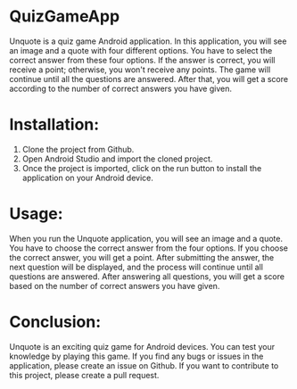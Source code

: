 # QuizGameApp
 
Unquote is a quiz game Android application. In this application, you will see an image and a quote with four different options. You have to select the correct answer from these four options. If the answer is correct, you will receive a point; otherwise, you won't receive any points. The game will continue until all the questions are answered. After that, you will get a score according to the number of correct answers you have given.

# Installation:

1. Clone the project from Github.
2. Open Android Studio and import the cloned project.
3. Once the project is imported, click on the run button to install the application on your Android device.

# Usage:

When you run the Unquote application, you will see an image and a quote. You have to choose the correct answer from the four options. If you choose the correct answer, you will get a point. After submitting the answer, the next question will be displayed, and the process will continue until all questions are answered. After answering all questions, you will get a score based on the number of correct answers you have given.

# Conclusion:

Unquote is an exciting quiz game for Android devices. You can test your knowledge by playing this game. If you find any bugs or issues in the application, please create an issue on Github. If you want to contribute to this project, please create a pull request.
